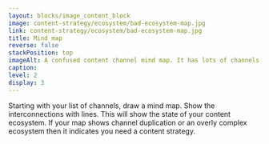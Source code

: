 ```yaml
---
layout: blocks/image_content_block
image: content-strategy/ecosystem/bad-ecosystem-map.jpg
link: content-strategy/ecosystem/bad-ecosystem-map.jpg
title: Mind map
reverse: false
stackPosition: top
imageAlt: A confused content channel mind map. It has lots of channels, lots of interconnections and shows both duplication and complexity.
caption: 
level: 2
display: 3
---
```

Starting with your list of channels, draw a mind map. Show the interconnections with lines. This will show the state of your content ecosystem. If your map shows channel duplication or an overly complex ecosystem then it indicates you need a content strategy.
